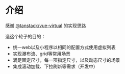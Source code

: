 # 介绍

感谢 [@tanstack/vue-virtual](https://tanstack.com/virtual/latest/docs/introduction) 的实现思路

造这个轮子的目的：

- 统一web以及小程序以相同的配置方式使用虚拟列表
- 实现瀑布流、grid等常用场景
- 满足固定尺寸，每一项指定尺寸，以及动态尺寸的场景
- 集成滚动加载、下拉刷新等需求（开发中）
